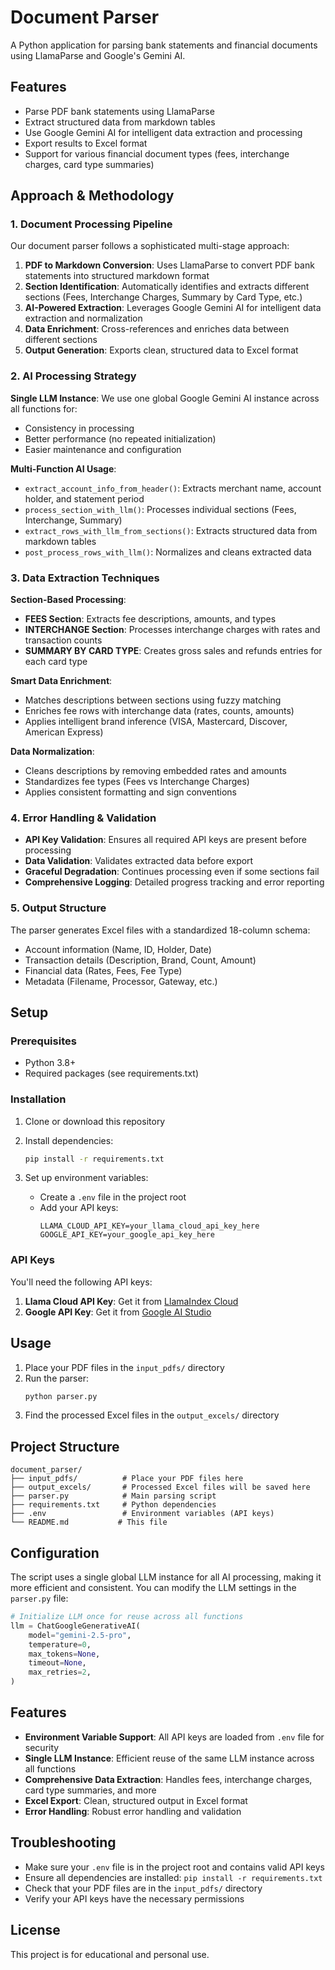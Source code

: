 # Document Parser

A Python application for parsing bank statements and financial documents using LlamaParse and Google's Gemini AI.

## Features

- Parse PDF bank statements using LlamaParse
- Extract structured data from markdown tables
- Use Google Gemini AI for intelligent data extraction and processing
- Export results to Excel format
- Support for various financial document types (fees, interchange charges, card type summaries)

## Approach & Methodology

### 1. Document Processing Pipeline

Our document parser follows a sophisticated multi-stage approach:

1. **PDF to Markdown Conversion**: Uses LlamaParse to convert PDF bank statements into structured markdown format
2. **Section Identification**: Automatically identifies and extracts different sections (Fees, Interchange Charges, Summary by Card Type, etc.)
3. **AI-Powered Extraction**: Leverages Google Gemini AI for intelligent data extraction and normalization
4. **Data Enrichment**: Cross-references and enriches data between different sections
5. **Output Generation**: Exports clean, structured data to Excel format

### 2. AI Processing Strategy

**Single LLM Instance**: We use one global Google Gemini AI instance across all functions for:
- Consistency in processing
- Better performance (no repeated initialization)
- Easier maintenance and configuration

**Multi-Function AI Usage**:
- `extract_account_info_from_header()`: Extracts merchant name, account holder, and statement period
- `process_section_with_llm()`: Processes individual sections (Fees, Interchange, Summary)
- `extract_rows_with_llm_from_sections()`: Extracts structured data from markdown tables
- `post_process_rows_with_llm()`: Normalizes and cleans extracted data

### 3. Data Extraction Techniques

**Section-Based Processing**:
- **FEES Section**: Extracts fee descriptions, amounts, and types
- **INTERCHANGE Section**: Processes interchange charges with rates and transaction counts
- **SUMMARY BY CARD TYPE**: Creates gross sales and refunds entries for each card type

**Smart Data Enrichment**:
- Matches descriptions between sections using fuzzy matching
- Enriches fee rows with interchange data (rates, counts, amounts)
- Applies intelligent brand inference (VISA, Mastercard, Discover, American Express)

**Data Normalization**:
- Cleans descriptions by removing embedded rates and amounts
- Standardizes fee types (Fees vs Interchange Charges)
- Applies consistent formatting and sign conventions

### 4. Error Handling & Validation

- **API Key Validation**: Ensures all required API keys are present before processing
- **Data Validation**: Validates extracted data before export
- **Graceful Degradation**: Continues processing even if some sections fail
- **Comprehensive Logging**: Detailed progress tracking and error reporting

### 5. Output Structure

The parser generates Excel files with a standardized 18-column schema:
- Account information (Name, ID, Holder, Date)
- Transaction details (Description, Brand, Count, Amount)
- Financial data (Rates, Fees, Fee Type)
- Metadata (Filename, Processor, Gateway, etc.)

## Setup

### Prerequisites

- Python 3.8+
- Required packages (see requirements.txt)

### Installation

1. Clone or download this repository
2. Install dependencies:
   ```bash
   pip install -r requirements.txt
   ```

3. Set up environment variables:
   - Create a `.env` file in the project root
   - Add your API keys:
     ```
     LLAMA_CLOUD_API_KEY=your_llama_cloud_api_key_here
     GOOGLE_API_KEY=your_google_api_key_here
     ```

### API Keys

You'll need the following API keys:

1. **Llama Cloud API Key**: Get it from [LlamaIndex Cloud](https://cloud.llamaindex.ai/)
2. **Google API Key**: Get it from [Google AI Studio](https://aistudio.google.com/)

## Usage

1. Place your PDF files in the `input_pdfs/` directory
2. Run the parser:
   ```bash
   python parser.py
   ```
3. Find the processed Excel files in the `output_excels/` directory

## Project Structure

```
document_parser/
├── input_pdfs/          # Place your PDF files here
├── output_excels/       # Processed Excel files will be saved here
├── parser.py            # Main parsing script
├── requirements.txt     # Python dependencies
├── .env                 # Environment variables (API keys)
└── README.md           # This file
```

## Configuration

The script uses a single global LLM instance for all AI processing, making it more efficient and consistent. You can modify the LLM settings in the `parser.py` file:

```python
# Initialize LLM once for reuse across all functions
llm = ChatGoogleGenerativeAI(
    model="gemini-2.5-pro",
    temperature=0,
    max_tokens=None,
    timeout=None,
    max_retries=2,
)
```

## Features

- **Environment Variable Support**: All API keys are loaded from `.env` file for security
- **Single LLM Instance**: Efficient reuse of the same LLM instance across all functions
- **Comprehensive Data Extraction**: Handles fees, interchange charges, card type summaries, and more
- **Excel Export**: Clean, structured output in Excel format
- **Error Handling**: Robust error handling and validation

## Troubleshooting

- Make sure your `.env` file is in the project root and contains valid API keys
- Ensure all dependencies are installed: `pip install -r requirements.txt`
- Check that your PDF files are in the `input_pdfs/` directory
- Verify your API keys have the necessary permissions

## License

This project is for educational and personal use.
